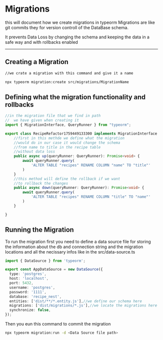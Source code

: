 
# Migrations

this will document how we create migrations in typeorm 
Migrations are like git commits they for version controll of the DataBase schema.<br>

It prevents Data Loss by changing the schema and keeping the data in a safe way and with rollbacks enabled

---

## Creating a Migration
``` bash
//we crate a migration with this command and give it a name 

npx typeorm migration:create src/migrations/MigrationName
```

## Defining what the migration functionality and rollbacks

```typescript
//in the migration file that we find in path
//  we have given when creating it
import { MigrationInterface, QueryRunner } from "typeorm";

export class RecipeRefactor1759449133300 implements MigrationInterface {
    //first in this methde we define what the migration
    //would do in our case it would change the schema 
    //from name to title in the recipe table
    //without data loss 
    public async up(queryRunner: QueryRunner): Promise<void> {
        await queryRunner.query(
            'ALTER TABLE "recipes" RENAME COLUMN "name" TO "title"'
        )
    }
    //this method will define the rollback if we want 
    //to rollback the changes 
    public async down(queryRunner: QueryRunner): Promise<void> {
        await queryRunner.query(
            'ALTER TABLE "recipes" RENAME COLUMN "title" TO "name"'
        )
    }

}
```
## Running the Migration 

To run the migration first you need to define a data source file for storing the information about the db and connection string and the migration locations and all the necissary infos like in the src/data-source.ts

```typescript
import { DataSource } from 'typeorm';

export const AppDataSource = new DataSource({
  type: 'postgres',
  host: 'localhost',
  port: 5432,
  username: 'postgres',
  password: '1111',
  database: 'recipe_nest',
  entities: ['dist/**/*.entity.js'],//we define our schema here 
  migrations: ['dist/migrations/*.js'],//we locate the migrations here
  synchronize: false,
});
```

Then you eun this command to commit the migration 
 
```bash
npx typeorm migration:run -d <Data Source file path>
```